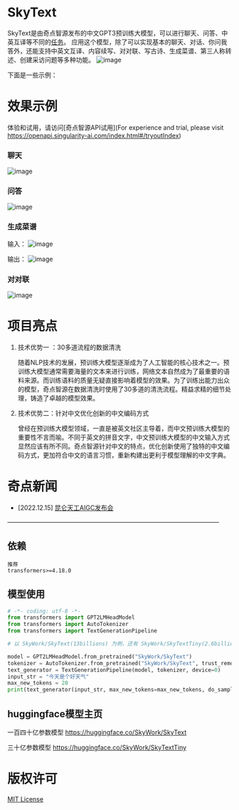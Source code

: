 # SkyText

SkyText是由奇点智源发布的中文GPT3预训练大模型，可以进行聊天、问答、中英互译等不同的[任务](https://openapi.singularity-ai.com/index.html#/examplesIndex)。
应用这个模型，除了可以实现基本的聊天、对话、你问我答外，还能支持中英文互译、内容续写、对对联、写古诗、生成菜谱、第三人称转述、创建采访问题等多种功能。
![image](https://user-images.githubusercontent.com/120169448/208886238-4c083a21-75be-4368-9f2a-3b80230e04eb.png)

下面是一些示例：

# 效果示例
体验和试用，请访问[奇点智源API试用](For experience and trial, please visit https://openapi.singularity-ai.com/index.html#/tryoutIndex)

### 聊天
![image](https://user-images.githubusercontent.com/120169448/208879009-0aefea8b-2183-4b94-b0d0-0351fe3af0d3.png)

### 问答
![image](https://user-images.githubusercontent.com/120169448/208879023-193723a6-caf9-4ff2-ba01-4c5c017326a8.png)

### 生成菜谱
输入：
![image](https://user-images.githubusercontent.com/120169448/208879071-fe0e87fa-c01d-4edb-8b8a-249e6c2e0b72.png)

输出：
![image](https://user-images.githubusercontent.com/120169448/208879104-3fb89264-5526-4f9f-ace6-508f9a606577.png)

### 对对联
![image](https://user-images.githubusercontent.com/120169448/208879500-4a7d644d-9d0d-4dc4-a6a4-0b21b5c891ac.png)


# 项目亮点

1. 技术优势一 ：30多道流程的数据清洗
   
   随着NLP技术的发展，预训练大模型逐渐成为了人工智能的核心技术之一。预训练大模型通常需要海量的文本来进行训练，网络文本自然成为了最重要的语料来源。而训练语料的质量无疑直接影响着模型的效果。为了训练出能力出众的模型，奇点智源在数据清洗时使用了30多道的清洗流程。精益求精的细节处理，铸造了卓越的模型效果。

2. 技术优势二：针对中文优化创新的中文编码方式
   
   曾经在预训练大模型领域，一直是被英文社区主导着，而中文预训练大模型的重要性不言而喻。不同于英文的拼音文字，中文预训练大模型的中文输入方式显然应该有所不同。奇点智源针对中文的特点，优化创新使用了独特的中文编码方式，更加符合中文的语言习惯，重新构建出更利于模型理解的中文字典。


# 奇点新闻

- [2022.12.15] [昆仑天工AIGC发布会](https://live.vhall.com/v3/lives/subscribe/697547540)
  
——————————————————————————————————

## 依赖

```
推荐
transformers>=4.18.0
```

## 模型使用

```python
# -*- coding: utf-8 -*-
from transformers import GPT2LMHeadModel
from transformers import AutoTokenizer
from transformers import TextGenerationPipeline

# 以 SkyWork/SkyText(13billions) 为例，还有 SkyWork/SkyTextTiny(2.6billions) 可用， 期待使用

model = GPT2LMHeadModel.from_pretrained("SkyWork/SkyText")
tokenizer = AutoTokenizer.from_pretrained("SkyWork/SkyText", trust_remote_code=True)
text_generator = TextGenerationPipeline(model, tokenizer, device=0)
input_str = "今天是个好天气"
max_new_tokens = 20
print(text_generator(input_str, max_new_tokens=max_new_tokens, do_sample=True)) 
```

## huggingface模型主页
一百四十亿参数模型
https://huggingface.co/SkyWork/SkyText


三十亿参数模型
https://huggingface.co/SkyWork/SkyTextTiny


# 版权许可

[MIT License](LICENSE)
